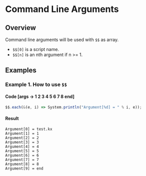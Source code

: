 # Command Line Arguments

## Overview

Command line arguments will be used with `$$` as array.

*   `$$[0]` is a script name.
*   `$$[n]` is an nth argument if n >= 1.

## Examples

### Example 1. How to use `$$`

#### Code [args -> 1 2 3 4 5 6 7 8 end]

```javascript
$$.each(&(e, i) => System.println("Argument[%d] = " % i, e));
```

#### Result

```
Argument[0] = test.kx
Argument[1] = 1
Argument[2] = 2
Argument[3] = 3
Argument[4] = 4
Argument[5] = 5
Argument[6] = 6
Argument[7] = 7
Argument[8] = 8
Argument[9] = end
```
